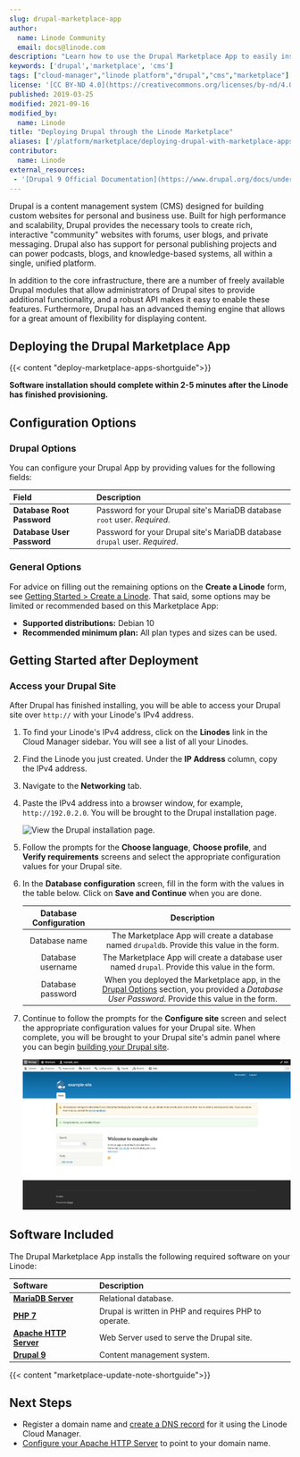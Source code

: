 ```yaml
---
slug: drupal-marketplace-app
author:
  name: Linode Community
  email: docs@linode.com
description: "Learn how to use the Drupal Marketplace App to easily install the popular open source content management system."
keywords: ['drupal','marketplace', 'cms']
tags: ["cloud-manager","linode platform","drupal","cms","marketplace"]
license: '[CC BY-ND 4.0](https://creativecommons.org/licenses/by-nd/4.0)'
published: 2019-03-25
modified: 2021-09-16
modified_by:
  name: Linode
title: "Deploying Drupal through the Linode Marketplace"
aliases: ['/platform/marketplace/deploying-drupal-with-marketplace-apps/','/platform/marketplace/how-to-deploy-drupal-with-marketplace-apps/', '/platform/one-click/deploying-drupal-with-one-click-apps/', '/platform/one-click/how-to-deploy-drupal-with-one-click-apps/','/guides/how-to-deploy-drupal-with-marketplace-apps/']
contributor:
  name: Linode
external_resources:
 - '[Drupal 9 Official Documentation](https://www.drupal.org/docs/understanding-drupal)'
---
```


Drupal is a content management system (CMS) designed for building custom websites for personal and business use. Built for high performance and scalability, Drupal provides the necessary tools to create rich, interactive "community" websites with forums, user blogs, and private messaging. Drupal also has support for personal publishing projects and can power podcasts, blogs, and knowledge-based systems, all within a single, unified platform.

In addition to the core infrastructure, there are a number of freely available Drupal modules that allow administrators of Drupal sites to provide additional functionality, and a robust API makes it easy to enable these features. Furthermore, Drupal has an advanced theming engine that allows for a great amount of flexibility for displaying content.

## Deploying the Drupal Marketplace App

{{< content "deploy-marketplace-apps-shortguide">}}

**Software installation should complete within 2-5 minutes after the Linode has finished provisioning.**

## Configuration Options

### Drupal Options

You can configure your Drupal App by providing values for the following fields:

| **Field** | **Description** |
|:--------------|:------------|
| **Database Root Password** | Password for your Drupal site's MariaDB database `root` user. *Required*. |
| **Database User Password** | Password for your Drupal site's MariaDB database `drupal` user. *Required*. |

### General Options

For advice on filling out the remaining options on the **Create a Linode** form, see [Getting Started > Create a Linode](/docs/guides/getting-started/#create-a-linode). That said, some options may be limited or recommended based on this Marketplace App:

- **Supported distributions:** Debian 10
- **Recommended minimum plan:** All plan types and sizes can be used.

## Getting Started after Deployment

### Access your Drupal Site

After Drupal has finished installing, you will be able to access your Drupal site over `http://` with your Linode's IPv4 address.

1. To find your Linode's IPv4 address, click on the **Linodes** link in the Cloud Manager sidebar. You will see a list of all your Linodes.

1. Find the Linode you just created. Under the **IP Address** column, copy the IPv4 address.

1. Navigate to the **Networking** tab.

1. Paste the IPv4 address into a browser window, for example, `http://192.0.2.0`. You will be brought to the Drupal installation page.

    ![View the Drupal installation page.](drupal-installation-page.png)

1. Follow the prompts for the **Choose language**, **Choose profile**, and **Verify requirements** screens and select the appropriate configuration values for your Drupal site.

1. In the **Database configuration** screen, fill in the form with the values in the table below. Click on **Save and Continue** when you are done.

    | **Database Configuration** | **Description** |
    |:--------:|:---------:|
    | Database name | The Marketplace App will create a database named `drupaldb`. Provide this value in the form. |
    | Database username | The Marketplace App will create a database user named `drupal`. Provide this value in the form. |
    | Database password | When you deployed the Marketplace app, in the [Drupal Options](##drupal-options) section, you provided a *Database User Password*. Provide this value in the form. |

1. Continue to follow the prompts for the **Configure site** screen and select the appropriate configuration values for your Drupal site. When complete, you will be brought to your Drupal site's admin panel where you can begin [building your Drupal site](https://www.drupal.org/documentation/build).

    ![You will be brought to your Drupal site's admin panel where you can begin building your Drupal site.](drupal-admin-panel.png)

## Software Included

The Drupal Marketplace App installs the following required software on your Linode:

| **Software** | **Description** |
|:--------------|:------------|
| [**MariaDB Server**](https://mariadb.org/) | Relational database. |
| [**PHP 7**](https://www.php.net) | Drupal is written in PHP and requires PHP to operate. |
| [**Apache HTTP Server**](https://httpd.apache.org) | Web Server used to serve the Drupal site. |
| [**Drupal 9**](https://www.drupal.org/about/9) | Content management system. |

{{< content "marketplace-update-note-shortguide">}}

## Next Steps

- Register a domain name and [create a DNS record](/docs/guides/dns-manager/) for it using the Linode Cloud Manager.
- [Configure your Apache HTTP Server](/docs/web-servers/lamp/how-to-install-a-lamp-stack-on-debian-10/#configure-name-based-virtual-hosts) to point to your domain name.

